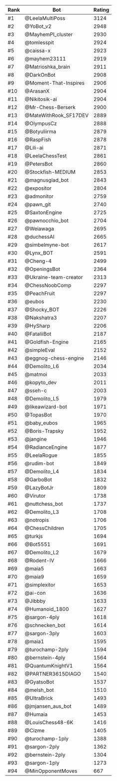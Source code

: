 Rank|Bot|Rating
---|---|---
#1|@LeelaMultiPoss|3124
#2|@YoBot_v2|2948
#3|@MayhemPI_cluster|2930
#4|@tomlesspit|2924
#5|@caissa-x|2923
#6|@mayhem23111|2919
#7|@Matrioshka_brain|2911
#8|@DarkOnBot|2908
#9|@Moment-That-Inspires|2906
#10|@ArasanX|2904
#11|@Nikitosik-ai|2904
#12|@Mr-Chess-Berserk|2900
#13|@MateWithRook_SF17DEV|2889
#14|@OlympusCz|2888
#15|@Botyuliirma|2879
#16|@RaspFish|2878
#17|@Lili-ai|2871
#18|@LeelaChessTest|2861
#19|@PetersBot|2860
#20|@Stockfish-MEDIUM|2853
#21|@magnusglad_bot|2843
#22|@expositor|2804
#23|@admonitor|2759
#24|@pawn_git|2740
#25|@SaxtonEngine|2725
#26|@pawnocchio_bot|2704
#27|@Weiawaga|2695
#28|@duchessAI|2665
#29|@simbelmyne-bot|2617
#30|@Lynx_BOT|2591
#31|@Cheng-4|2499
#32|@OpeningsBot|2364
#33|@Ukraine-team-creator|2313
#34|@ChessNoobComp|2297
#35|@PeachFruit|2297
#36|@eubos|2230
#37|@Shocky_BOT|2226
#38|@Nakshatra3|2207
#39|@HySharp|2206
#40|@FataliiBot|2187
#41|@Goldfish-Engine|2165
#42|@simpleEval|2152
#43|@eggnog-chess-engine|2146
#44|@Demolito_L6|2034
#45|@matmoi|2033
#46|@kopyto_dev|2011
#47|@sseh-c|2003
#48|@Demolito_L5|1979
#49|@likeawizard-bot|1971
#50|@TopasBot|1970
#51|@baby_eubos|1965
#52|@Boris-Trapsky|1952
#53|@jangine|1946
#54|@RadianceEngine|1877
#55|@LeelaRogue|1855
#56|@rudim-bot|1849
#57|@Demolito_L4|1834
#58|@GarboBot|1832
#59|@LazyBotJr|1809
#60|@Virutor|1738
#61|@nuttchess_bot|1737
#62|@Demolito_L3|1708
#63|@notropis|1706
#64|@ChessChildren|1705
#65|@turkjs|1694
#66|@Bot5551|1691
#67|@Demolito_L2|1679
#68|@Rodent-IV|1666
#69|@maia5|1663
#70|@maia9|1659
#71|@simplexitor|1653
#72|@ai-con|1636
#73|@Jibbby|1633
#74|@Humanoid_1800|1627
#75|@sargon-4ply|1618
#76|@schnecken_bot|1614
#77|@sargon-3ply|1603
#78|@maia1|1595
#79|@turochamp-2ply|1594
#80|@bernstein-4ply|1564
#81|@QuantumKnightV1|1564
#82|@PARTNER3615DIAGO|1540
#83|@GyatsoBot|1537
#84|@melsh_bot|1510
#85|@UltraBrick|1493
#86|@jmjansen_aus_bot|1489
#87|@Humaia|1453
#88|@LouisChess48-6K|1416
#89|@Cizme|1405
#90|@turochamp-1ply|1388
#91|@sargon-2ply|1362
#92|@bernstein-2ply|1304
#93|@sargon-1ply|1273
#94|@MinOpponentMoves|667
